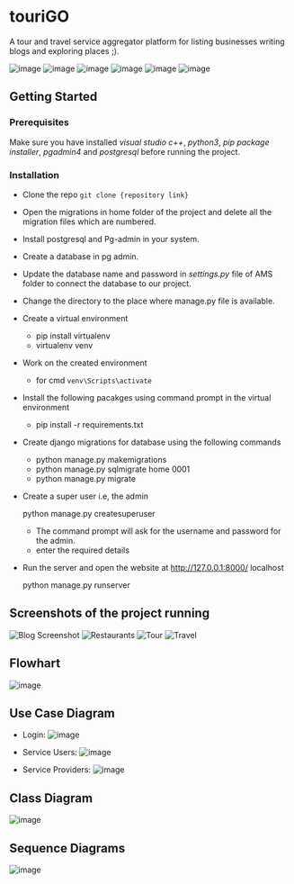# touriGO
A tour and travel service aggregator platform for listing businesses writing blogs and exploring places ;). 

![image](https://img.shields.io/badge/Python-3776AB?style=for-the-badge&logo=python&logoColor=white)
![image](https://img.shields.io/badge/PostgreSQL-316192?style=for-the-badge&logo=postgresql&logoColor=white)
![image](https://img.shields.io/badge/Django-092E20?style=for-the-badge&logo=django&logoColor=green) 
![image](https://img.shields.io/badge/HTML5-E34F26?style=for-the-badge&logo=html5&logoColor=white) ![image](https://img.shields.io/badge/CSS3-1572B6?style=for-the-badge&logo=css3&logoColor=white) ![image](https://img.shields.io/badge/JavaScript-323330?style=for-the-badge&logo=javascript&logoColor=F7DF1E) 

## Getting Started
### Prerequisites

Make sure you have installed *visual studio c++*, *python3*, *pip package installer*, *pgadmin4* and *postgresql* before running the project.

### Installation

* Clone the repo
```git clone {repository link}```
   
* Open the migrations in home folder of the project and delete all the migration files which are numbered.
* Install postgresql and Pg-admin in your system.
* Create a database in pg admin.
* Update the database name and password in *settings.py* file of AMS folder to connect the database to our project.
* Change the directory to the place where manage.py file is available.
* Create a virtual environment
   * pip install virtualenv
   * virtualenv venv
   
* Work on the created environment

   * for cmd ```venv\Scripts\activate```
   
* Install the following pacakges using command prompt in the virtual environment
   
   * pip install -r requirements.txt
   
* Create django migrations for database using the following commands
   
   * python manage.py makemigrations
   * python manage.py sqlmigrate home 0001
   * python manage.py migrate
   
* Create a super user i.e, the admin
   
   python manage.py createsuperuser
   
   * The command prompt will ask for the username and password for the admin.
   * enter the required details
   
* Run the server and open the website at http://127.0.0.1:8000/ localhost
   
   python manage.py runserver
   
## Screenshots of the project running

![Blog Screenshot](https://user-images.githubusercontent.com/103559940/163727353-c4ed638f-5d94-4765-b7f5-c63a5e630a99.png)
![Restaurants](https://user-images.githubusercontent.com/103559940/163727368-c2cf5909-5d54-4594-b348-82f2badb1b75.png)
![Tour](https://user-images.githubusercontent.com/103559940/163727376-51a20468-6dc5-4fff-a0c4-054be37236af.png)
![Travel](https://user-images.githubusercontent.com/103559940/163727391-d81331c0-50e5-4c19-8ab3-46172bb72bc7.png)



## Flowhart
![image](https://user-images.githubusercontent.com/103559940/163727471-b4c3e9b0-a03e-4fdc-a4c1-9aa734d78a26.png)

## Use Case Diagram
- Login:
![image](https://user-images.githubusercontent.com/103559940/163727487-9922c5b2-a013-4491-8385-b3082efc0aae.png)

- Service Users:
![image](https://user-images.githubusercontent.com/103559940/163727503-f40834f1-4c0b-432c-8718-4ac9eabe2af8.png)

- Service Providers:
![image](https://user-images.githubusercontent.com/103559940/163727532-929058b9-4d5c-4f06-aba2-8bc557f99b98.png)


## Class Diagram
![image](https://user-images.githubusercontent.com/103559940/163727549-6e6fe6c0-667c-4871-8b21-e6d3db7e0987.png)

## Sequence Diagrams
![image](https://user-images.githubusercontent.com/103559940/163727564-3991a6c3-4722-4a1a-bcd2-f4ebaae03d4e.png)

